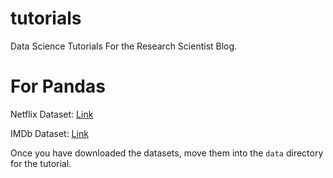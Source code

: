 # tutorials
Data Science Tutorials For the Research Scientist Blog. 

# For Pandas

Netflix Dataset: [Link](https://www.kaggle.com/shivamb/netflix-shows)

IMDb Dataset: [Link](https://www.kaggle.com/stefanoleone992/imdb-extensive-dataset)

Once you have downloaded the datasets, move them into the `data` directory for the tutorial. 

